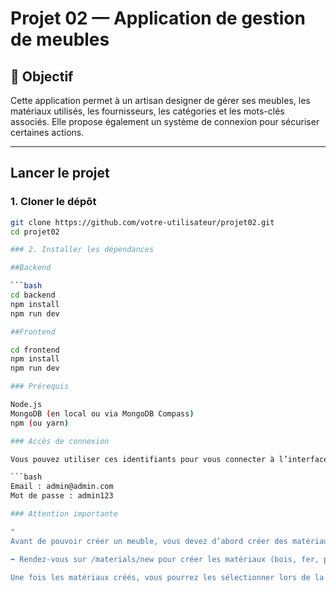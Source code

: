 # Projet 02 — Application de gestion de meubles

## 🎯 Objectif

Cette application permet à un artisan designer de gérer ses meubles, les matériaux utilisés, les fournisseurs, les catégories et les mots-clés associés. Elle propose également un système de connexion pour sécuriser certaines actions.

---

## Lancer le projet

### 1. Cloner le dépôt

```bash
git clone https://github.com/votre-utilisateur/projet02.git
cd projet02

### 2. Installer les dépendances

##Backend

```bash
cd backend
npm install
npm run dev

##Frontend

cd frontend
npm install
npm run dev

### Prérequis

Node.js
MongoDB (en local ou via MongoDB Compass)
npm (ou yarn)

### Accès de connexion

Vous pouvez utiliser ces identifiants pour vous connecter à l’interface :

```bash
Email : admin@admin.com
Mot de passe : admin123

### Attention importante

"
Avant de pouvoir créer un meuble, vous devez d’abord créer des matériaux !

➡️ Rendez-vous sur /materials/new pour créer les matériaux (bois, fer, plastique...) avec leur fournisseur associé.

Une fois les matériaux créés, vous pourrez les sélectionner lors de la création d’un meuble."